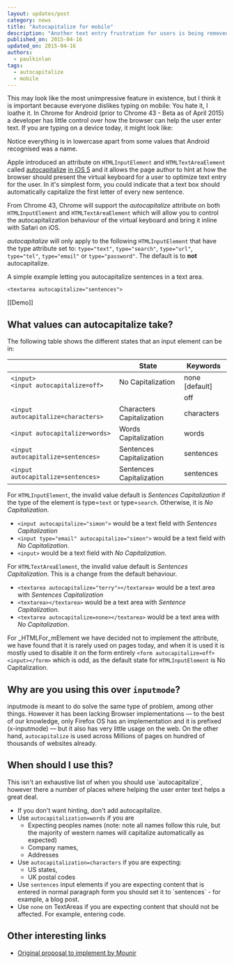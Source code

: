 ```yaml
---
layout: updates/post
category: news
title: "Autocapitalize for mobile"
description: "Another text entry frustration for users is being removed."
published_on: 2015-04-16
updated_on: 2015-04-16
authors:
  - paulkinlan
tags:
  - autocapitalize
  - mobile
---
```


This may look like the most unimpressive feature in existence, but I think it is important because everyone dislikes typing on mobile: You hate it, I loathe it. In Chrome for Android (prior to Chrome 43 -  Beta as of April 2015) a developer has little control over how the browser can  help the user enter text. If you are typing on a device today, it might look  like:


Notice everything is in lowercase apart from some values that Android recognised was a name.

Apple introduced an attribute on `HTMLInputElement` and
`HTMLTextAreaElement` called [autocapitalize](https://developer.apple.com/library/safari/documentation/AppleApplications/Reference/SafariHTMLRef/Articles/Attributes.html#//apple_ref/doc/uid/TP40008058-autocapitalize) [in iOS 5](https://developer.apple.com/library/safari/documentation/AppleApplications/Reference/SafariHTMLRef/Articles/Attributes.html#//apple_ref/doc/uid/TP40008058-autocapitalize)
and it allows the page author to hint at how the browser should present the
virtual keyboard for a user to optimize text entry for the user.  In it's
simplest form, you could indicate that a text box should automatically
capitalize the first letter of every new sentence.

From Chrome 43, Chrome will support the _autocapitalize_ attribute on both
`HTMLInputElement` and `HTMLTextAreaElement` which will allow you to control
the autocapitalization behaviour of the virtual keyboard and bring it inline
with Safari on iOS.

_autocapitalize_ will only apply to the following `HTMLInputElement` that have
the type attribute set to: `type="text"`, `type="search"`, `type="url"`, `type="tel"`,
`type="email"` or `type="password"`. The default is to **not** autocapitalize.

A simple example letting you autocapitalize sentences in a text area.

`<textarea autocapitalize="sentences">`

[[Demo]]

## What values can autocapitalize take?

The following table shows the different states that an input element can be in:

<!-- TODO: Fix formatting of cells -->
<table class="mdl-data-table mdl-js-data-table">
<thead>
<tr>
<th></th>
<th>State</th>
<th>Keywords</th>
</tr>
</thead>
<tbody>
<tr>
<td><code>&lt;input&gt;</code><br>
<code>&lt;input autocapitalize=off&gt;</code>
</td>
<td>No Capitalization</td>
<td>none [default]</td>
</tr>
<tr>
<td></td>
<td></td>
<td>off</td>
</tr>
<tr>
<td><code>&lt;input autocapitalize=characters&gt;</code></td>
<td>Characters Capitalization</td>
<td>characters</td>
</tr>
<tr>
<td><code>&lt;input autocapitalize=words&gt;</code></td>
<td>Words Capitalization</td>
<td>words</td>
</tr>
<tr>
<td><code>&lt;input autocapitalize=sentences&gt;</code></td>
<td>Sentences Capitalization</td>
<td>sentences</td>
</tr>
<tr>
<td><code>&lt;input autocapitalize=sentences&gt;</code></td>
<td>Sentences Capitalization</td>
<td>sentences</td>
</tr>
</tbody>
</table>


For `HTMLInputElement`, the invalid value default is _Sentences Capitalization_ if the type of the element is type=`text` or type=`search`. Otherwise, it is _No Capitalization_.

*  `<input autocapitalize="simon">` would be a text field with _Sentences Capitalization_  
*  `<input type="email" autocapitalize="simon">` would be a text field with _No Capitalization_.  
*  `<input>` would be a text field with _No Capitalization_.

For `HTMLTextAreaElement`, the invalid value default is _Sentences
Capitalization_. This is a change from the default behaviour.

*  `<textarea autocapitalize="terry"></textarea>` would be a text area with _Sentences Capitalization_  
*  `<textarea></textarea>` would be a text area with _Sentence Capitalization_.
*  `<textarea autocapitalize=none></textarea>` would be a text area with _No Capitalization_.

For _HTMLFor_mElement we have decided not to implement the attribute, we have
found that it is rarely used on pages today, and when it is used it is mostly
used to disable it on the form entirely `<form autocapitalize=off><input></form>`  which is odd, as the default state for `HTMLInputElement` is No Capitalization.

## Why are you using this over `inputmode`?

inputmode is meant to do solve the same type of problem, among other things.
However it has been lacking Browser implementations &mdash; to the best of our
knowledge, only Firefox OS has an implementation and it is prefixed
(x-inputmode) &mdash; but it also has very little usage on the web. On the other hand,
`autocapitalize` is used across Millions of pages on hundred of thousands of
websites already.

## When should I use this?

This isn't an exhaustive list of when you should use \`autocapitalize\`, however
there a number of places where helping the user enter text helps a great deal.

* If you don't want hinting, don't add autocapitalize.
* Use `autocapitalization=words` if you are
    * Expecting peoples names (note: note all names follow this rule, but the
      majority of western names will capitalize automatically as expected)
    * Company names,
    * Addresses
* Use `autocapitalization=characters` if you are expecting:
    * US states,
    * UK postal codes
* Use `sentences` input elements if you are expecting content
  that is entered in normal paragraph form you should set it to \`sentences\` - for example, a blog post.
* Use `none` on TextAreas if you are expecting content that should not be affected.  For example, entering code.

## Other interesting links

* [Original proposal to implement by Mounir](https://github.com/mounirlamouri/html-autocapitalize/blob/master/proposal.md)
